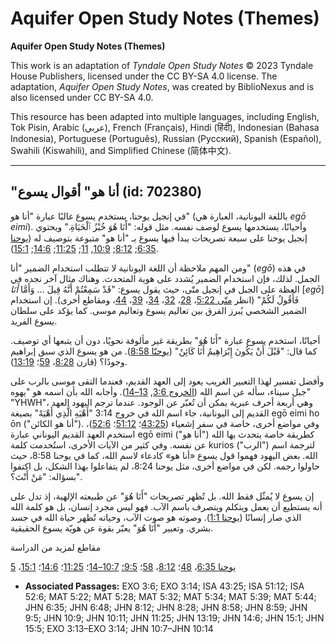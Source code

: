# Aquifer Open Study Notes (Themes)

**Aquifer Open Study Notes (Themes)**

This work is an adaptation of *Tyndale Open Study Notes* © 2023 Tyndale House Publishers, licensed under the CC BY\-SA 4\.0 license. The adaptation, *Aquifer Open Study Notes*, was created by BiblioNexus and is also licensed under CC BY\-SA 4\.0\.

This resource has been adapted into multiple languages, including English, Tok Pisin, Arabic (عربي), French (Français), Hindi (हिंदी), Indonesian (Bahasa Indonesia), Portuguese (Português), Russian (Русский), Spanish (Español), Swahili (Kiswahili), and Simplified Chinese (简体中文).



--------------------------------

## "أنا هو" أقوال يسوع (id: 702380)

في إنجيل يوحنا، يستخدم يسوع غالبًا عبارة "أنا هو" (باللغة اليونانية، العبارة هي *egō eimi*). وأحيانًا، يستخدمها يسوع لوصف نفسه. مثل قوله: "أَنَا هُوَ خُبْزُ ٱلْحَيَاةِ." ويحتوي إنجيل يوحنا على سبعة تصريحات يبدأ فيها يسوع بـ "أنا هو" متبوعة بتوصيف له ([يوحنا 6:35](https://ref.ly/John6:35); [8:12](https://ref.ly/John8:12); [10:9](https://ref.ly/John10:9), [11](https://ref.ly/John10:11); [11:25](https://ref.ly/John11:25); [14:6](https://ref.ly/John14:6); [15:1](https://ref.ly/John15:1)).

ومن المهم ملاحظة أن اللغة اليونانية لا تتطلب استخدام الضمير "أنا" (*egō*) في هذه الجمل. لذلك، فإن استخدام الضمير يُشدد على هوية المتحدث. وهناك مثال آخر نجده في العظة على الجبل في إنجيل متّى، حيث يقول يسوع: "قَدْ سَمِعْتُمْ أَنَّهُ قِيلَ ... وَأَمَّا *أَنَا* \[*egō*] فَأَقُولُ لَكُمْ" (انظر [متّى 5:22](https://ref.ly/Matt5:22)، [28](https://ref.ly/Matt5:28)، [32](https://ref.ly/Matt5:32)، [34](https://ref.ly/Matt5:34)، [39](https://ref.ly/Matt5:39)، [44](https://ref.ly/Matt5:44)، ومقاطع أخرى). إن استخدام الضمير الشخصي يُبرز الفرق بين تعاليم يسوع وتعاليم موسى. كما يؤكد على سلطان يسوع الفريد.

أحيانًا، استخدم يسوع عبارة "أَنَا هُوَ" بطريقة غير مألوفة نحويًا، دون أن يتبعها أي توصيف. كما قال: "قَبْلَ أَنْ يَكُونَ إِبْرَاهِيمُ أَنَا كَائِنٌ" ([يوحنّا 8:58](https://ref.ly/John8:58)). من هو يسوع الذي سبق إبراهيم وجودًا؟ (قارن [8:28](https://ref.ly/John8:28)، [59](https://ref.ly/John8:59)؛ [13:19](https://ref.ly/John13:19)).

وأفضل تفسير لهذا التعبير الغريب يعود إلى العهد القديم، فعندما التقى موسى بالرب على جبل سيناء، سأله عن اسم الله ([الخروج 3:6](https://ref.ly/Exod3:6), [13–14](https://ref.ly/Exod3:13-Exod3:14)). وأجابه الله بأن اسمه هو "يهوه" "YHWH"، وهي أربعة أحرف عبرية يمكن أن تُعبّر عن الوجود. عندما ترجم اليهود العهد القديم إلى اليونانية، جاء اسم الله في خروج 3:14 "أَهْيَهِ الَّذِي أَهْيَهْ" بصيغة egō eimi ho ōn ("أنا هو الكائن"). وفي مواضع أخرى، خاصة في سفر إشعياء ([43:25](https://ref.ly/Isa43:25)؛ [51:12](https://ref.ly/Isa51:12)؛ [52:6](https://ref.ly/Isa52:6))، استخدم العهد القديم اليوناني عبارة egō eimi ("أنا هو") كطريقة خاصة يتحدث بها الله عن نفسه. وفي كثير من الآيات الأخرى، استُخدمت كلمة kurios ("الرب") لترجمة اسم الله. بعض اليهود فهموا قول يسوع «أنا هو» كادعاء لاسم الله، كما في يوحنا 8:58، حيث حاولوا رجمه. لكن في مواضع أخرى، مثل يوحنا 8:24، لم يتفاعلوا بهذا الشكل، بل اكتفوا بسؤاله: "مَنْ أَنْتَ؟".

إن يسوع لا يُمثّل فقط الله. بل تُظهر تصريحات "أَنَا هُوَ" عن طبيعته الإلهية، إذ تدل على أنه يستطيع أن يعمل ويتكلم ويتصرف باسم الآب. فهو ليس مجرد إنسان، بل هو كلمة الله الذي صار إنسانًا ([يوحنا 1:1](https://ref.ly/John1:1)). وصوته هو صوت الآب، وحياته تٌظهر حياة الله في جسد بشري. وتعبير "أَنَا هُوَ" يعبّر بقوة عن هويّة يسوع الحقيقية.

مقاطع لمزيد من الدراسة

[يوحنا 6:35](https://ref.ly/John6:35)، [48](https://ref.ly/John6:48)؛ [8:12](https://ref.ly/John8:12)، [58](https://ref.ly/John8:58)؛ [9:5؛](https://ref.ly/John9:5) [10:7–14](https://ref.ly/John10:7-John10:14)؛ [11:25](https://ref.ly/John11:25)؛ [14:6](https://ref.ly/John14:6)؛ [15:1](https://ref.ly/John15:1)، [5](https://ref.ly/John15:5)

* **Associated Passages:** EXO 3:6; EXO 3:14; ISA 43:25; ISA 51:12; ISA 52:6; MAT 5:22; MAT 5:28; MAT 5:32; MAT 5:34; MAT 5:39; MAT 5:44; JHN 6:35; JHN 6:48; JHN 8:12; JHN 8:28; JHN 8:58; JHN 8:59; JHN 9:5; JHN 10:9; JHN 10:11; JHN 11:25; JHN 13:19; JHN 14:6; JHN 15:1; JHN 15:5; EXO 3:13–EXO 3:14; JHN 10:7–JHN 10:14

